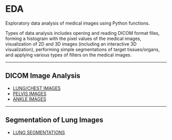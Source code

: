 # EDA
Exploratory data analysis of medical images using Python functions. 

Types of data analysis includes opening and reading DICOM format files, forming a histogram with the pixel values of the medical images, visualization of 2D and 3D images (including an interactive 3D visualization), performing simple segmentations of target tissues/organs, and applying various types of filters on the medical images.

---

## DICOM Image Analysis
* [LUNG/CHEST IMAGES](https://github.com/jlee92603/DICOM_EDA/blob/main/chest_lung_images.ipynb)
* [PELVIS IMAGES](https://github.com/jlee92603/DICOM_EDA/blob/main/pelvis_images.ipynb)
* [ANKLE IMAGES](https://github.com/jlee92603/DICOM_EDA/blob/main/ankle_images.ipynb)

---

## Segmentation of Lung Images
* [LUNG SEGMENTATIONS](https://github.com/jlee92603/DICOM_EDA/blob/main/Segmentation%20of%20lungs.ipynb)
